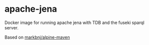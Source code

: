 # apache-jena

Docker image for running apache jena with TDB and the fuseki sparql server.

Based on [markbnj/alpine-maven](https://github.com/Markbnj/alpine-maven)
